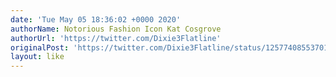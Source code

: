 ```yaml
---
date: 'Tue May 05 18:36:02 +0000 2020'
authorName: Notorious Fashion Icon Kat Cosgrove
authorUrl: 'https://twitter.com/Dixie3Flatline'
originalPost: 'https://twitter.com/Dixie3Flatline/status/1257740855370108929'
layout: like
---
```

